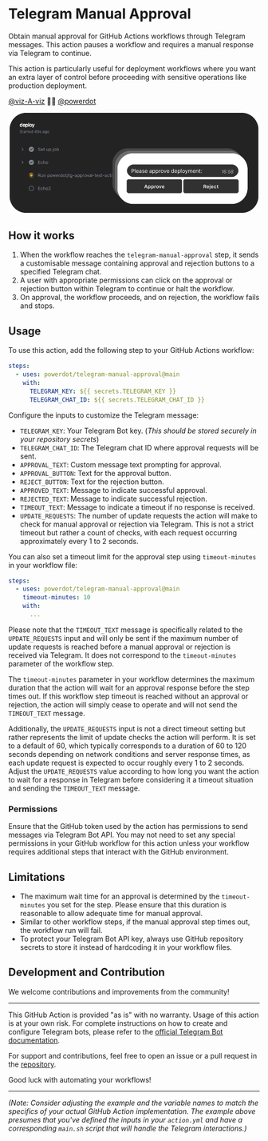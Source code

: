 # Telegram Manual Approval

Obtain manual approval for GitHub Actions workflows through Telegram messages. This action pauses a workflow and requires a manual response via Telegram to continue.

This action is particularly useful for deployment workflows where you want an extra layer of control before proceeding with sensitive operations like production deployment.

[@viz-A-viz](https://github.com/viz-A-viz) 🤜🤛 [@powerdot](https://github.com/powerdot)

![Concept](about.png)

## How it works

1. When the workflow reaches the `telegram-manual-approval` step, it sends a customisable message containing approval and rejection buttons to a specified Telegram chat.
2. A user with appropriate permissions can click on the approval or rejection button within Telegram to continue or halt the workflow.
3. On approval, the workflow proceeds, and on rejection, the workflow fails and stops.

## Usage

To use this action, add the following step to your GitHub Actions workflow:

```yaml
steps:
  - uses: powerdot/telegram-manual-approval@main
    with:
      TELEGRAM_KEY: ${{ secrets.TELEGRAM_KEY }}
      TELEGRAM_CHAT_ID: ${{ secrets.TELEGRAM_CHAT_ID }}
```

Configure the inputs to customize the Telegram message:
- `TELEGRAM_KEY`: Your Telegram Bot key. (*This should be stored securely in your repository secrets*)
- `TELEGRAM_CHAT_ID`: The Telegram chat ID where approval requests will be sent.
- `APPROVAL_TEXT`: Custom message text prompting for approval.
- `APPROVAL_BUTTON`: Text for the approval button.
- `REJECT_BUTTON`: Text for the rejection button.
- `APPROVED_TEXT`: Message to indicate successful approval.
- `REJECTED_TEXT`: Message to indicate successful rejection.
- `TIMEOUT_TEXT`: Message to indicate a timeout if no response is received.
- `UPDATE_REQUESTS`: The number of update requests the action will make to check for manual approval or rejection via Telegram. This is not a strict timeout but rather a count of checks, with each request occurring approximately every 1 to 2 seconds.

You can also set a timeout limit for the approval step using `timeout-minutes` in your workflow file:

```yaml
steps:
  - uses: powerdot/telegram-manual-approval@main
    timeout-minutes: 10
    with:
      ...
```

Please note that the `TIMEOUT_TEXT` message is specifically related to the `UPDATE_REQUESTS` input and will only be sent if the maximum number of update requests is reached before a manual approval or rejection is received via Telegram. It does not correspond to the `timeout-minutes` parameter of the workflow step.

The `timeout-minutes` parameter in your workflow determines the maximum duration that the action will wait for an approval response before the step times out. If this workflow step timeout is reached without an approval or rejection, the action will simply cease to operate and will not send the `TIMEOUT_TEXT` message.

Additionally, the `UPDATE_REQUESTS` input is not a direct timeout setting but rather represents the limit of update checks the action will perform. It is set to a default of 60, which typically corresponds to a duration of 60 to 120 seconds depending on network conditions and server response times, as each update request is expected to occur roughly every 1 to 2 seconds. Adjust the `UPDATE_REQUESTS` value according to how long you want the action to wait for a response in Telegram before considering it a timeout situation and sending the `TIMEOUT_TEXT` message.

### Permissions

Ensure that the GitHub token used by the action has permissions to send messages via Telegram Bot API. You may not need to set any special permissions in your GitHub workflow for this action unless your workflow requires additional steps that interact with the GitHub environment.

## Limitations

- The maximum wait time for an approval is determined by the `timeout-minutes` you set for the step. Please ensure that this duration is reasonable to allow adequate time for manual approval.
- Similar to other workflow steps, if the manual approval step times out, the workflow run will fail.
- To protect your Telegram Bot API key, always use GitHub repository secrets to store it instead of hardcoding it in your workflow files.

## Development and Contribution
We welcome contributions and improvements from the community!

---
This GitHub Action is provided "as is" with no warranty. Usage of this action is at your own risk. For complete instructions on how to create and configure Telegram bots, please refer to the [official Telegram Bot documentation](https://core.telegram.org/bots).

For support and contributions, feel free to open an issue or a pull request in the [repository](https://github.com/powerdot/telegram-manual-approval).

Good luck with automating your workflows!

---

*(Note: Consider adjusting the example and the variable names to match the specifics of your actual GitHub Action implementation. The example above presumes that you've defined the inputs in your `action.yml` and have a corresponding `main.sh` script that will handle the Telegram interactions.)*
